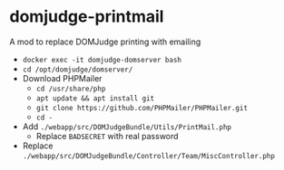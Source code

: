 # domjudge-printmail
A mod to replace DOMJudge printing with emailing

- `docker exec -it domjudge-domserver bash`
- `cd /opt/domjudge/domserver/`
- Download PHPMailer
  - `cd /usr/share/php`
  - `apt update && apt install git`
  - `git clone https://github.com/PHPMailer/PHPMailer.git`
  - `cd -`
- Add `./webapp/src/DOMJudgeBundle/Utils/PrintMail.php`
  - Replace `BADSECRET` with real password
- Replace `./webapp/src/DOMJudgeBundle/Controller/Team/MiscController.php`
